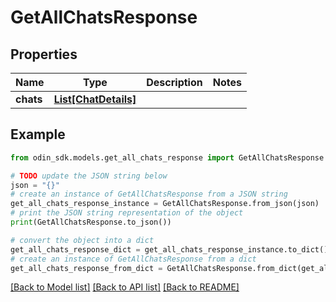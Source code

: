 # GetAllChatsResponse


## Properties

Name | Type | Description | Notes
------------ | ------------- | ------------- | -------------
**chats** | [**List[ChatDetails]**](ChatDetails.md) |  | 

## Example

```python
from odin_sdk.models.get_all_chats_response import GetAllChatsResponse

# TODO update the JSON string below
json = "{}"
# create an instance of GetAllChatsResponse from a JSON string
get_all_chats_response_instance = GetAllChatsResponse.from_json(json)
# print the JSON string representation of the object
print(GetAllChatsResponse.to_json())

# convert the object into a dict
get_all_chats_response_dict = get_all_chats_response_instance.to_dict()
# create an instance of GetAllChatsResponse from a dict
get_all_chats_response_from_dict = GetAllChatsResponse.from_dict(get_all_chats_response_dict)
```
[[Back to Model list]](../README.md#documentation-for-models) [[Back to API list]](../README.md#documentation-for-api-endpoints) [[Back to README]](../README.md)


